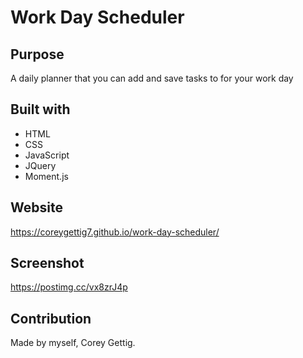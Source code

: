 # Work Day Scheduler

## Purpose
A daily planner that you can add and save tasks to for your work day

## Built with
* HTML
* CSS
* JavaScript
* JQuery
* Moment.js

## Website
https://coreygettig7.github.io/work-day-scheduler/

## Screenshot
https://postimg.cc/vx8zrJ4p

## Contribution
Made by myself, Corey Gettig.